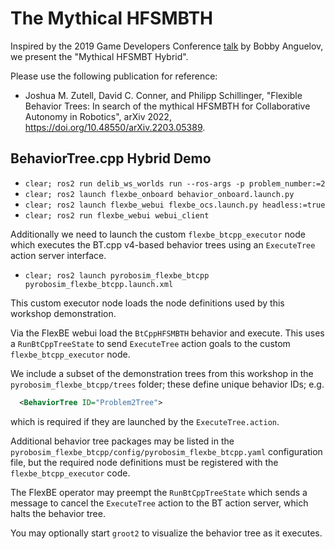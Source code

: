 # The Mythical HFSMBTH

Inspired by the 2019 Game Developers Conference [talk](https://www.youtube.com/watch?v=Qq_xX1JCreI&t=1159s) by Bobby Anguelov, we present the "Mythical HFSMBT Hybrid".

Please use the following publication for reference:

* Joshua M. Zutell, David C. Conner, and Philipp Schillinger, "Flexible Behavior Trees: In search of the mythical HFSMBTH for Collaborative Autonomy in Robotics", arXiv 2022, <https://doi.org/10.48550/arXiv.2203.05389>.

## BehaviorTree.cpp Hybrid Demo

* `clear; ros2 run delib_ws_worlds run --ros-args -p problem_number:=2`
* `clear; ros2 launch flexbe_onboard behavior_onboard.launch.py`
* `clear; ros2 launch flexbe_webui flexbe_ocs.launch.py headless:=true`
* `clear; ros2 run flexbe_webui webui_client`

Additionally we need to launch the custom `flexbe_btcpp_executor` node which executes the
BT.cpp v4-based behavior trees using an `ExecuteTree` action server interface.

* `clear; ros2 launch pyrobosim_flexbe_btcpp pyrobosim_flexbe_btcpp.launch.xml`

This custom executor node loads the node definitions used by this workshop demonstration.

Via the FlexBE webui load the `BtCppHFSMBTH` behavior and execute.
    This uses a `RunBtCppTreeState` to send `ExecuteTree` action goals to the custom `flexbe_btcpp_executor` node.

We include a subset of the demonstration trees from this workshop in the `pyrobosim_flexbe_btcpp/trees` folder; these define unique behavior IDs; e.g.

```xml
  <BehaviorTree ID="Problem2Tree">
```

which is required if they are launched by the `ExecuteTree.action`.

Additional behavior tree packages may be listed in the `pyrobosim_flexbe_btcpp/config/pyrobosim_flexbe_btcpp.yaml` configuration file, but the required node definitions must be
registered with the `flexbe_btcpp_executor` code.

The FlexBE operator may preempt the `RunBtCppTreeState` which sends a message to cancel the `ExecuteTree` action to the BT action server, which halts the behavior tree.

You may optionally start `groot2` to visualize the behavior tree as it executes.
